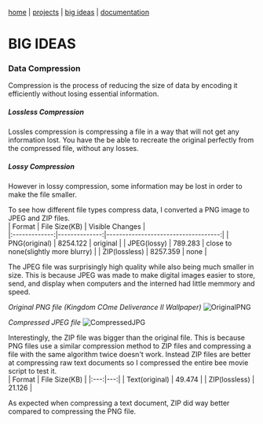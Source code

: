 [home](https://sanduran.github.io) | [projects](https://sanduran.github.io/projects) | [big ideas](https://sanduran.github.io/big_ideas) | [documentation](https://sanduran.github.io/documentation)

# BIG IDEAS
### Data Compression
Compression is the process of reducing the size of data by encoding it efficiently without losing essential information.
##### Lossless Compression  
Lossles compression is compressing a file in a way that will not get any information lost. You have the be able to recreate the original perfectly from the compressed file, without any losses.
##### Lossy Compression
However in lossy compression, some information may be lost in order to make the file smaller.

To see how different file types compress data, I converted a PNG image to JPEG and ZIP files.  
| Format        | File Size(KB) | Visible Changes                     |  
|:-------------:|--------------:|------------------------------------:|
| PNG(original) | 8254.122      | original                            |
| JPEG(lossy)   | 789.283       | close to none(slightly more blurry) |
| ZIP(lossless) | 8257.359      | none                                |

The JPEG file was surprisingly high quality while also being much smaller in size. This is because JPEG was made to make digital images easier to store, send, and display when computers and the interned had little memmory and speed.

*Original PNG file (Kingdom COme Deliverance II Wallpaper)*
![OriginalPNG](https://sanduran.github.io/assets/compression/KCDWallpaper.png)

*Compressed JPEG file*
![CompressedJPG](https://sanduran.github.io/assets/compression/KCDWallpaper.jpg)

Interestingly, the ZIP file was bigger than the original file. This is because PNG files use a similar compression method to ZIP files and compressing a file with the same algorithm twice doesn't work. Instead ZIP files are better at compressing raw text documents so I compressed the entire bee movie script to test it.  
| Format | File Size(KB) |
|:---:|---:|
| Text(original) | 49.474 |
| ZIP(lossless) | 21.126 |

As expected when compressing a text document, ZIP did way better compared to compressing the PNG file.
